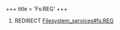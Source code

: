 +++
title = 'Fs:REG'
+++

1.  REDIRECT
    [Filesystem_services#fs:REG](Filesystem_services#fsreg "wikilink")

